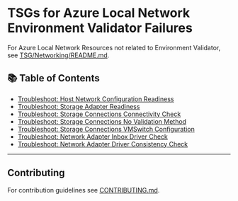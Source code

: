 # TSGs for Azure Local Network Environment Validator Failures

For Azure Local Network Resources not related to Environment Validator, see [TSG/Networking/README.md](../../Networking/README.md).

## 📚 Table of Contents

- [Troubleshoot: Host Network Configuration Readiness](Troubleshoot-Network-Test-HostNetworkConfigurationReadiness.md)
- [Troubleshoot: Storage Adapter Readiness](Troubleshoot-Network-Test-StorageAdapterReadiness.md)
- [Troubleshoot: Storage Connections Connectivity Check](Troubleshoot-Network-Test-StorageConnections-ConnectivityCheck.md)
- [Troubleshoot: Storage Connections No Validation Method](Troubleshoot-Network-Test-StorageConnections-NoValidationMethod.md)
- [Troubleshoot: Storage Connections VMSwitch Configuration](Troubleshoot-Network-Test-StorageConnections-VMSwitch-Configuration.md)
- [Troubleshoot: Network Adapter Inbox Driver Check](Troubleshoot-Network-Test-NetworkAdapter-InboxDriver.md)
- [Troubleshoot: Network Adapter Driver Consistency Check](Troubleshoot-Network-Test-NetworkAdapter-DriverConsistency.md)

---

## Contributing

For contribution guidelines see [CONTRIBUTING.md](CONTRIBUTING.md).
